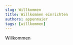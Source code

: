 ```yaml
---
slug: Willkommen
title: Willkommen einrichten
authors: appenmaier
tags: [willkommen]
---
```


Willkommen